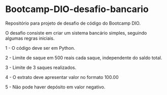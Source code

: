 # Bootcamp-DIO-desafio-bancario

Repositório para projeto de desafio de código do Bootcamp DIO.

O desafio consiste em criar um sistema bancário simples, seguindo algumas regras iniciais.

1 - O código deve ser em Python.

2 - Limite de saque em 500 reais cada saque, independente do saldo total.

3 - Limite de 3 saques realizados.

4 - O extrato deve apresentar valor no formato 100.00

5 - Não pode haver depósito em valor negativo.
